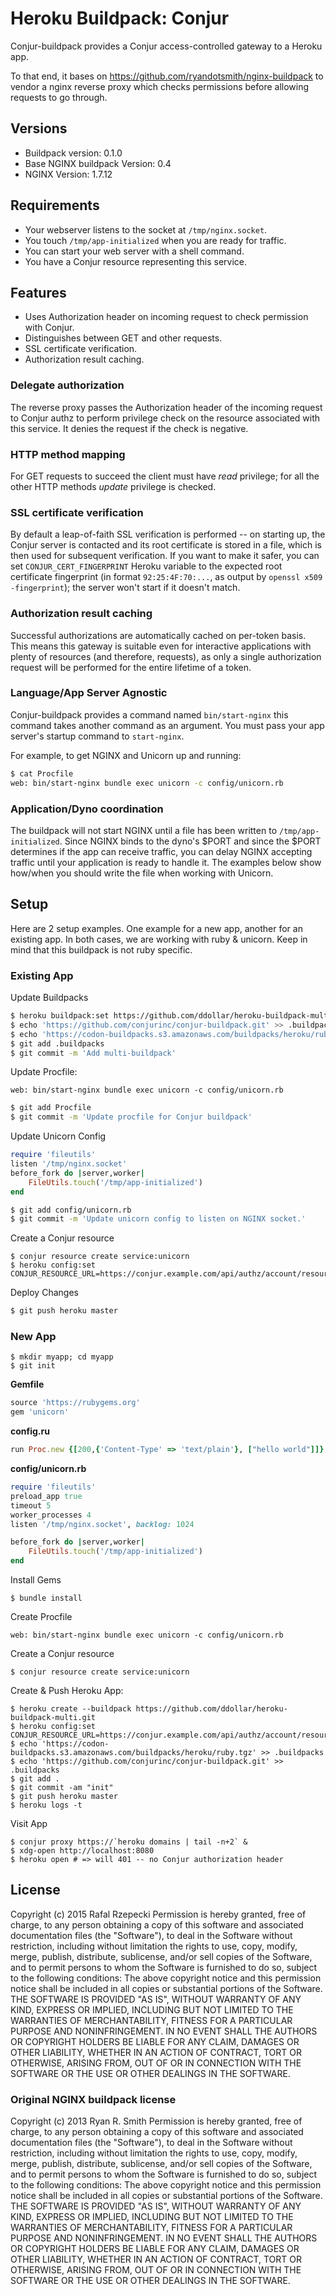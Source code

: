 # Heroku Buildpack: Conjur

Conjur-buildpack provides a Conjur access-controlled gateway to a Heroku app.

To that end, it bases on https://github.com/ryandotsmith/nginx-buildpack to
vendor a nginx reverse proxy which checks permissions before allowing requests
to go through.

## Versions

* Buildpack version: 0.1.0
* Base NGINX buildpack Version: 0.4
* NGINX Version: 1.7.12

## Requirements

* Your webserver listens to the socket at `/tmp/nginx.socket`.
* You touch `/tmp/app-initialized` when you are ready for traffic.
* You can start your web server with a shell command.
* You have a Conjur resource representing this service.

## Features

* Uses Authorization header on incoming request to check permission with Conjur.
* Distinguishes between GET and other requests.
* SSL certificate verification.
* Authorization result caching.

### Delegate authorization

The reverse proxy passes the Authorization header of the incoming request to
Conjur authz to perform privilege check on the resource associated with this
service. It denies the request if the check is negative.

### HTTP method mapping

For GET requests to succeed the client must have *read* privilege; for all the
other HTTP methods *update* privilege is checked.

### SSL certificate verification

By default a leap-of-faith SSL verification is performed -- on starting up, the
Conjur server is contacted and its root certificate is stored in a file, which
is then used for subsequent verification. If you want to make it safer, you
can set `CONJUR_CERT_FINGERPRINT` Heroku variable to the expected root
certificate fingerprint (in format `92:25:4F:70:...`, as output by
`openssl x509 -fingerprint`); the server won't start if it doesn't match.

### Authorization result caching

Successful authorizations are automatically cached on per-token basis. This
means this gateway is suitable even for interactive applications with plenty of
resources (and therefore, requests), as only a single authorization request
will be performed for the entire lifetime of a token.

### Language/App Server Agnostic

Conjur-buildpack provides a command named `bin/start-nginx` this command takes another command as an argument. You must pass your app server's startup command to `start-nginx`.

For example, to get NGINX and Unicorn up and running:

```bash
$ cat Procfile
web: bin/start-nginx bundle exec unicorn -c config/unicorn.rb
```

### Application/Dyno coordination

The buildpack will not start NGINX until a file has been written to `/tmp/app-initialized`. Since NGINX binds to the dyno's $PORT and since the $PORT determines if the app can receive traffic, you can delay NGINX accepting traffic until your application is ready to handle it. The examples below show how/when you should write the file when working with Unicorn.

## Setup

Here are 2 setup examples. One example for a new app, another for an existing app. In both cases, we are working with ruby & unicorn. Keep in mind that this buildpack is not ruby specific.

### Existing App

Update Buildpacks
```bash
$ heroku buildpack:set https://github.com/ddollar/heroku-buildpack-multi.git
$ echo 'https://github.com/conjurinc/conjur-buildpack.git' >> .buildpacks
$ echo 'https://codon-buildpacks.s3.amazonaws.com/buildpacks/heroku/ruby.tgz' >> .buildpacks
$ git add .buildpacks
$ git commit -m 'Add multi-buildpack'
```
Update Procfile:
```
web: bin/start-nginx bundle exec unicorn -c config/unicorn.rb
```
```bash
$ git add Procfile
$ git commit -m 'Update procfile for Conjur buildpack'
```
Update Unicorn Config
```ruby
require 'fileutils'
listen '/tmp/nginx.socket'
before_fork do |server,worker|
	FileUtils.touch('/tmp/app-initialized')
end
```
```bash
$ git add config/unicorn.rb
$ git commit -m 'Update unicorn config to listen on NGINX socket.'
```

Create a Conjur resource
```sh-session
$ conjur resource create service:unicorn
$ heroku config:set CONJUR_RESOURCE_URL=https://conjur.example.com/api/authz/account/resources/service/unicorn
```

Deploy Changes
```bash
$ git push heroku master
```

### New App

```sh-session
$ mkdir myapp; cd myapp
$ git init
```

**Gemfile**
```ruby
source 'https://rubygems.org'
gem 'unicorn'
```

**config.ru**
```ruby
run Proc.new {[200,{'Content-Type' => 'text/plain'}, ["hello world"]]}
```

**config/unicorn.rb**
```ruby
require 'fileutils'
preload_app true
timeout 5
worker_processes 4
listen '/tmp/nginx.socket', backlog: 1024

before_fork do |server,worker|
	FileUtils.touch('/tmp/app-initialized')
end
```
Install Gems
```sh-session
$ bundle install
```
Create Procfile
```
web: bin/start-nginx bundle exec unicorn -c config/unicorn.rb
```
Create a Conjur resource
```sh-session
$ conjur resource create service:unicorn
```
Create & Push Heroku App:
```sh-session
$ heroku create --buildpack https://github.com/ddollar/heroku-buildpack-multi.git
$ heroku config:set CONJUR_RESOURCE_URL=https://conjur.example.com/api/authz/account/resources/service/unicorn
$ echo 'https://codon-buildpacks.s3.amazonaws.com/buildpacks/heroku/ruby.tgz' >> .buildpacks
$ echo 'https://github.com/conjurinc/conjur-buildpack.git' >> .buildpacks
$ git add .
$ git commit -am "init"
$ git push heroku master
$ heroku logs -t
```
Visit App
```sh-session
$ conjur proxy https://`heroku domains | tail -n+2` &
$ xdg-open http://localhost:8080
$ heroku open # => will 401 -- no Conjur authorization header
```

## License
Copyright (c) 2015 Rafal Rzepecki
Permission is hereby granted, free of charge, to any person obtaining a copy of this software and associated documentation files (the "Software"), to deal in the Software without restriction, including without limitation the rights to use, copy, modify, merge, publish, distribute, sublicense, and/or sell copies of the Software, and to permit persons to whom the Software is furnished to do so, subject to the following conditions:
The above copyright notice and this permission notice shall be included in all copies or substantial portions of the Software.
THE SOFTWARE IS PROVIDED "AS IS", WITHOUT WARRANTY OF ANY KIND, EXPRESS OR IMPLIED, INCLUDING BUT NOT LIMITED TO THE WARRANTIES OF MERCHANTABILITY, FITNESS FOR A PARTICULAR PURPOSE AND NONINFRINGEMENT. IN NO EVENT SHALL THE AUTHORS OR COPYRIGHT HOLDERS BE LIABLE FOR ANY CLAIM, DAMAGES OR OTHER LIABILITY, WHETHER IN AN ACTION OF CONTRACT, TORT OR OTHERWISE, ARISING FROM, OUT OF OR IN CONNECTION WITH THE SOFTWARE OR THE USE OR OTHER DEALINGS IN THE SOFTWARE.

### Original NGINX buildpack license
Copyright (c) 2013 Ryan R. Smith
Permission is hereby granted, free of charge, to any person obtaining a copy of this software and associated documentation files (the "Software"), to deal in the Software without restriction, including without limitation the rights to use, copy, modify, merge, publish, distribute, sublicense, and/or sell copies of the Software, and to permit persons to whom the Software is furnished to do so, subject to the following conditions:
The above copyright notice and this permission notice shall be included in all copies or substantial portions of the Software.
THE SOFTWARE IS PROVIDED "AS IS", WITHOUT WARRANTY OF ANY KIND, EXPRESS OR IMPLIED, INCLUDING BUT NOT LIMITED TO THE WARRANTIES OF MERCHANTABILITY, FITNESS FOR A PARTICULAR PURPOSE AND NONINFRINGEMENT. IN NO EVENT SHALL THE AUTHORS OR COPYRIGHT HOLDERS BE LIABLE FOR ANY CLAIM, DAMAGES OR OTHER LIABILITY, WHETHER IN AN ACTION OF CONTRACT, TORT OR OTHERWISE, ARISING FROM, OUT OF OR IN CONNECTION WITH THE SOFTWARE OR THE USE OR OTHER DEALINGS IN THE SOFTWARE.
